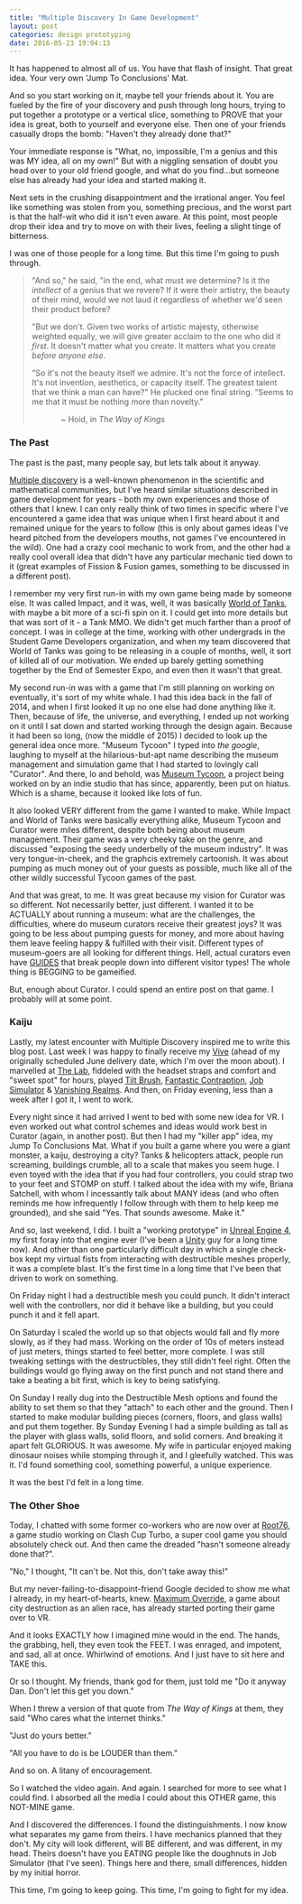 ```yaml
---
title: "Multiple Discovery In Game Development"
layout: post
categories: design prototyping
date: 2016-05-23 19:04:13
---
```


It has happened to almost all of us.  You have that flash of insight.  That great idea.  Your very own 'Jump To Conclusions' Mat.  

And so you start working on it, maybe tell your friends about it.  You are fueled by the fire of your discovery and push through long hours, trying to put together a prototype or a vertical slice, something to PROVE that your idea is great, both to yourself and everyone else.  Then one of your friends casually drops the bomb: "Haven't they already done that?"

Your immediate response is "What, no, impossible, I'm a genius and this was MY idea, all on my own!"  But with a niggling sensation of doubt you head over to your old friend google, and what do you find...but someone else has already had your idea and started making it.  

Next sets in the crushing disappointment and the irrational anger.  You feel like something was stolen from you, something precious, and the worst part is that the half-wit who did it isn't even aware.  At this point, most people drop their idea and try to move on with their lives, feeling a slight tinge of bitterness.

I was one of those people for a long time.  But this time I'm going to push through.

<!--more-->

> "And so," he said, "in the end, what must we determine?  Is it the *intellect* of a genius that we revere?  If it were their artistry, the beauty of their mind, would we not laud it regardless of whether we'd seen their product before?
>
> "But we don't.  Given two works of artistic majesty, otherwise weighted equally, we will give greater acclaim to the one who did it *first*.  It doesn't matter what you create.  It matters what you create *before anyone else*.
>
> "So it's not the beauty itself we admire.  It's not the force of intellect.  It's not invention, aesthetics, or capacity itself.  The greatest talent that we think a man can have?"  He plucked one final string.  "Seems to me that it must be nothing more than novelty."
>
> &nbsp;&nbsp;&nbsp;&nbsp;&nbsp;&nbsp;&nbsp;&nbsp;&nbsp;&nbsp;&nbsp;&nbsp; ~ Hoid, in *The Way of Kings*


### The Past

The past is the past, many people say, but lets talk about it anyway.

[Multiple discovery][1] is a well-known phenomenon in the scientific and mathematical communities, but I've heard similar situations described in game development for years - both my own experiences and those of others that I knew.  I can only really think of two times in specific where I've encountered a game idea that was unique when I first heard about it and remained unique for the years to follow (this is only about games ideas I've heard pitched from the developers mouths, not games I've encountered in the wild).  One had a crazy cool mechanic to work from, and the other had a really cool overall idea that didn't have any particular mechanic tied down to it (great examples of Fission & Fusion games, something to be discussed in a different post).

I remember my very first run-in with my own game being made by someone else.  It was called Impact, and it was, well, it was basically [World of Tanks][2], with maybe a bit more of a sci-fi spin on it.  I could get into more details but that was sort of it - a Tank MMO.  We didn't get much farther than a proof of concept.  I was in college at the time, working with other undergrads in the Student Game Developers organization, and when my team discovered that World of Tanks was going to be releasing in a couple of months, well, it sort of killed all of our motivation.  We ended up barely getting something together by the End of Semester Expo, and even then it wasn't that great.

My second run-in was with a game that I'm still planning on working on eventually, it's sort of my white whale.  I had this idea back in the fall of 2014, and when I first looked it up no one else had done anything like it.  Then, because of life, the universe, and everything, I ended up not working on it until I sat down and started working through the design again.  Because it had been so long, (now the middle of 2015) I decided to look up the general idea once more.  "Museum Tycoon" I typed into *the google*, laughing to myself at the hilarious-but-apt name describing the museum management and simulation game that I had started to lovingly call "Curator".  And there, lo and behold, was [Museum Tycoon][3], a project being worked on by an indie studio that has since, apparently, been put on hiatus.  Which is a shame, because it looked like lots of fun.  

It also looked VERY different from the game I wanted to make.  While Impact and World of Tanks were basically everything alike, Museum Tycoon and Curator were miles different, despite both being about museum management.  Their game was a very cheeky take on the genre, and discussed "exposing the seedy underbelly of the museum industry".  It was very tongue-in-cheek, and the graphcis extremely cartoonish.  It was about pumping as much money out of your guests as possible, much like all of the other wildly successful Tycoon games of the past.

And that was great, to me.  It was great because my vision for Curator was so different.  Not necessarily better, just different.  I wanted it to be ACTUALLY about running a museum: what are the challenges, the difficulties, where do museum curators receive their greatest joys?  It was going to be less about pumping guests for money, and more about having them leave feeling happy & fulfilled with their visit.  Different types of museum-goers are all looking for different things.  Hell, actual curators even have [GUIDES][4] that break people down into different visitor types!  The whole thing is BEGGING to be gameified.

But, enough about Curator.  I could spend an entire post on that game.  I probably will at some point.

### Kaiju

Lastly, my latest encounter with Multiple Discovery inspired me to write this blog post.  Last week I was happy to finally receive my [Vive][5] (ahead of my originally scheduled June delivery date, which I'm over the moon about).  I marvelled at [The Lab][15], fiddeled with the headset straps and comfort and "sweet spot" for hours, played [Tilt Brush][6], [Fantastic Contraption][7], [Job Simulator][8] & [Vanishing Realms][9].  And then, on Friday evening, less than a week after I got it, I went to work.  

Every night since it had arrived I went to bed with some new idea for VR.  I even worked out what control schemes and ideas would work best in Curator (again, in another post).  But then I had my "killer app" idea, my Jump To Conclusions Mat.  What if you built a game where you were a giant monster, a kaiju, destroying a city?  Tanks & helicopters attack, people run screaming, buildings crumble, all to a scale that makes you seem huge.  I even toyed with the idea that if you had four controllers, you could strap two to your feet and STOMP on stuff.  I talked about the idea with my wife, Briana Satchell, with whom I incessantly talk about MANY ideas (and who often reminds me how infrequently I follow through with them to help keep me grounded), and she said "Yes.  That sounds awesome.  Make it."

And so, last weekend, I did.  I built a "working prototype" in [Unreal Engine 4][11], my first foray into that engine ever (I've been a [Unity][12] guy for a long time now).  And other than one particularly difficult day in which a single check-box kept my virtual fists from interacting with destructible meshes properly, it was a complete blast.  It's the first time in a long time that I've been that driven to work on something.

On Friday night I had a destructible mesh you could punch.  It didn't interact well with the controllers, nor did it behave like a building, but you could punch it and it fell apart.

On Saturday I scaled the world up so that objects would fall and fly more slowly, as if they had mass.  Working on the order of 10s of meters instead of just meters, things started to feel better, more complete.  I was still tweaking settings with the destructibles, they still didn't feel right.  Often the buildings would go flying away on the first punch and not stand there and take a beating a bit first, which is key to being satisfying.

On Sunday I really dug into the Destructible Mesh options and found the ability to set them so that they "attach" to each other and the ground.  Then I started to make modular building pieces (corners, floors, and glass walls) and put them together.  By Sunday Evening I had a simple building as tall as the player with glass walls, solid floors, and solid corners.  And breaking it apart felt GLORIOUS.  It was awesome.  My wife in particular enjoyed making dinosaur noises while stomping through it, and I gleefully watched.  This was it.  I'd found something cool, something powerful, a unique experience.

It was the best I'd felt in a long time.

### The Other Shoe

Today, I chatted with some former co-workers who are now over at [Root76][13], a game studio working on Clash Cup Turbo, a super cool game you should absolutely check out.  And then came the dreaded "hasn't someone already done that?".

"No," I thought, "It can't be.  Not this, don't take away this!"

But my never-failing-to-disappoint-friend Google decided to show me what I already, in my heart-of-hearts, knew.  [Maximum Override][14], a game about city destruction as an alien race, has already started porting their game over to VR.

And it looks EXACTLY how I imagined mine would in the end.  The hands, the grabbing, hell, they even took the FEET.  I was enraged, and impotent, and sad, all at once.  Whirlwind of emotions.  And I just have to sit here and TAKE this.

Or so I thought.  My friends, thank god for them, just told me "Do it anyway Dan.  Don't let this get you down."

When I threw a version of that quote from *The Way of Kings* at them, they said "Who cares what the internet thinks."

"Just do yours better."

"All you have to do is be LOUDER than them."

And so on.  A litany of encouragement.

So I watched the video again.  And again.  I searched for more to see what I could find.  I absorbed all the media I could about this OTHER game, this NOT-MINE game.

And I discovered the differences.  I found the distinguishments.  I now know what separates my game from theirs.  I have mechanics planned that they don't.  My city will look different, will BE different, and was different, in my head.  Theirs doesn't have you EATING people like the doughnuts in Job Simulator (that I've seen).  Things here and there, small differences, hidden by my initial horror.

This time, I'm going to keep going.  This time, I'm going to fight for my idea.

[1]: https://en.wikipedia.org/wiki/Multiple_discovery
[2]: http://worldoftanks.com/
[3]: https://www.youtube.com/watch?v=FGHC5g4znEg
[4]: https://jolifanta.wordpress.com/2009/09/19/5-types-of-user-experience-by-john-falk/
[5]: https://www.htcvive.com
[6]: http://www.tiltbrush.com/
[7]: http://fantasticcontraption.com/
[8]: http://jobsimulatorgame.com/
[9]: http://www.vanishingrealms.com/
[11]: https://www.unrealengine.com/
[12]: https://unity3d.com/
[13]: http://root76.io/
[14]: https://www.youtube.com/watch?v=ldQDa-IMo7I
[15]: http://store.steampowered.com/app/450390/